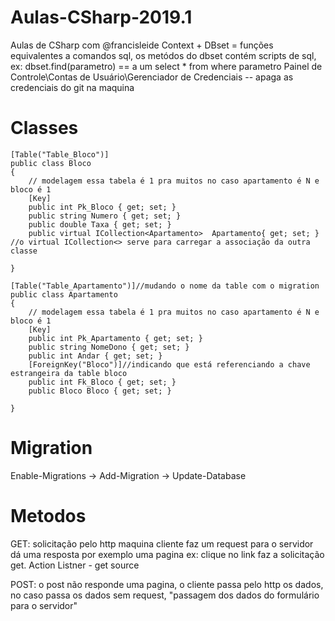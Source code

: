 # Aulas-CSharp-2019.1
Aulas de CSharp com @francisleide
Context + DBset = funções equivalentes a comandos sql, os metódos do dbset contém scripts de sql, ex: dbset.find(parametro) == a um select * from where parametro 
Painel de Controle\Contas de Usuário\Gerenciador de Credenciais -- apaga as credenciais do git na maquina
# Classes
    [Table("Table_Bloco")]
    public class Bloco
    {
        // modelagem essa tabela é 1 pra muitos no caso apartamento é N e bloco é 1
        [Key]
        public int Pk_Bloco { get; set; }
        public string Numero { get; set; }
        public double Taxa { get; set; }
        public virtual ICollection<Apartamento>  Apartamento{ get; set; } //o virtual ICollection<> serve para carregar a associação da outra classe 

    }

    [Table("Table_Apartamento")]//mudando o nome da table com o migration
    public class Apartamento
    {
        // modelagem essa tabela é 1 pra muitos no caso apartamento é N e bloco é 1
        [Key]
        public int Pk_Apartamento { get; set; }
        public string NomeDono { get; set; }
        public int Andar { get; set; }
        [ForeignKey("Bloco")]//indicando que está referenciando a chave estrangeira da table bloco
        public int Fk_Bloco { get; set; }
        public Bloco Bloco { get; set; }

    }
# Migration
Enable-Migrations -> Add-Migration -> Update-Database

# Metodos
GET: solicitação pelo http maquina cliente faz um request para o servidor dá uma resposta por exemplo uma pagina ex: clique no link faz a solicitação get. Action Listner - get source

POST:  o post não responde uma pagina, o cliente passa pelo http os dados, no caso passa os dados sem request, "passagem dos dados do formulário para o servidor"
